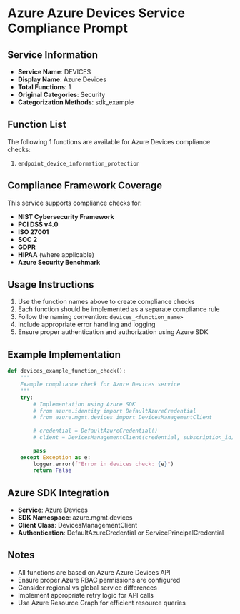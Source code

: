 # Azure Azure Devices Service Compliance Prompt

## Service Information
- **Service Name**: DEVICES
- **Display Name**: Azure Devices
- **Total Functions**: 1
- **Original Categories**: Security
- **Categorization Methods**: sdk_example

## Function List
The following 1 functions are available for Azure Devices compliance checks:

1. `endpoint_device_information_protection`


## Compliance Framework Coverage
This service supports compliance checks for:
- **NIST Cybersecurity Framework**
- **PCI DSS v4.0**
- **ISO 27001**
- **SOC 2**
- **GDPR**
- **HIPAA** (where applicable)
- **Azure Security Benchmark**

## Usage Instructions
1. Use the function names above to create compliance checks
2. Each function should be implemented as a separate compliance rule
3. Follow the naming convention: `devices_<function_name>`
4. Include appropriate error handling and logging
5. Ensure proper authentication and authorization using Azure SDK

## Example Implementation
```python
def devices_example_function_check():
    """
    Example compliance check for Azure Devices service
    """
    try:
        # Implementation using Azure SDK
        # from azure.identity import DefaultAzureCredential
        # from azure.mgmt.devices import DevicesManagementClient
        
        # credential = DefaultAzureCredential()
        # client = DevicesManagementClient(credential, subscription_id)
        
        pass
    except Exception as e:
        logger.error(f"Error in devices check: {e}")
        return False
```

## Azure SDK Integration
- **Service**: Azure Devices
- **SDK Namespace**: azure.mgmt.devices
- **Client Class**: DevicesManagementClient
- **Authentication**: DefaultAzureCredential or ServicePrincipalCredential

## Notes
- All functions are based on Azure Azure Devices API
- Ensure proper Azure RBAC permissions are configured
- Consider regional vs global service differences
- Implement appropriate retry logic for API calls
- Use Azure Resource Graph for efficient resource queries
